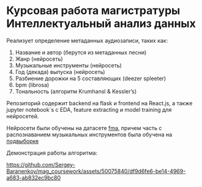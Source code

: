 # Курсовая работа магистратуры Интеллектуальный анализ данных

Реализует определение метаданных аудиозаписи, таких как:

1. Название и автор (берутся из метаданных песни)
2. Жанр (нейросеть)
3. Музыкальные инструменты (нейросеть)
4. Год (декада) выпуска (нейросеть)
5. Разбиение дорожки на 5 составляющих (deezer spleeter)
6. bpm (librosa)
7. Тональность (алгоритм Krumhansl & Kessler’s)

Репозиторий содержит backend на flask и frontend на React.js, а также jupyter notebook`s с EDA, feature extracting и model training для нейросетей.

Нейросети были обучены на датасете [fma](https://github.com/mdeff/fma), причем часть с распознаванием музыкальных инструментов была обучена на [подвыборке](https://github.com/cosmir/openmic-2018)

Демонстрация работы алгоритма:


https://github.com/Sergey-Baranenkov/mag_coursework/assets/50075840/df9d6fe6-be14-4969-a683-ab832ec9bc80



